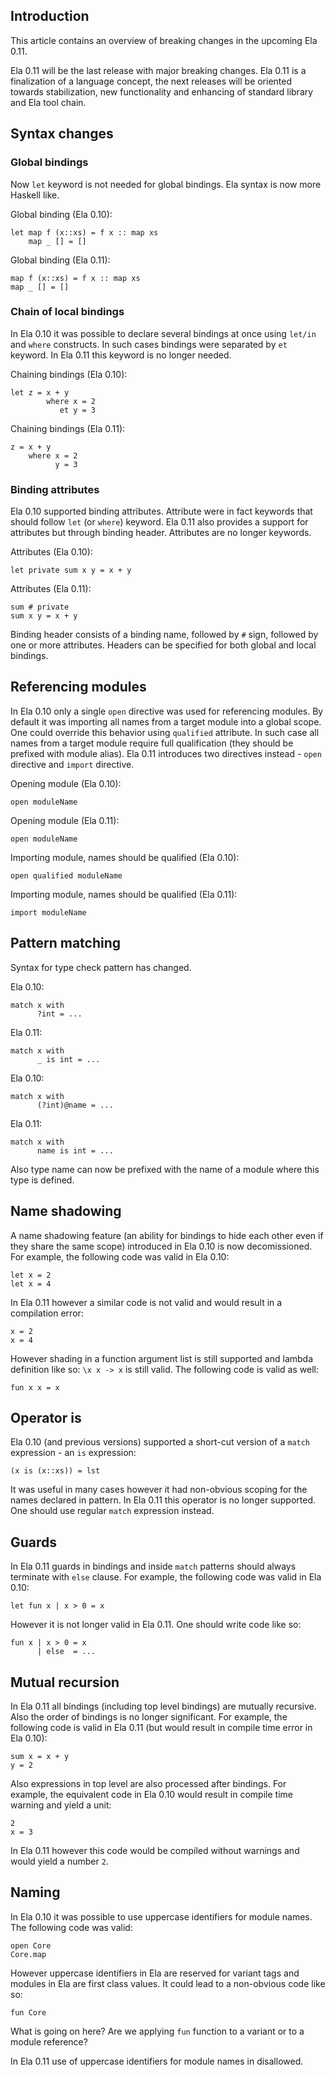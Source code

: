 ## Introduction ##

This article contains an overview of breaking changes in the upcoming Ela 0.11.

Ela 0.11 will be the last release with major breaking changes. Ela 0.11 is a finalization of a language concept, the next releases will be oriented towards stabilization, new functionality and enhancing of standard library and Ela tool chain.

## Syntax changes ##

### Global bindings ###

Now `let` keyword is not needed for global bindings. Ela syntax is now more Haskell like.

Global binding (Ela 0.10):

```
let map f (x::xs) = f x :: map xs
    map _ [] = []
```

Global binding (Ela 0.11):

```
map f (x::xs) = f x :: map xs
map _ [] = []
```

### Chain of local bindings ###

In Ela 0.10 it was possible to declare several bindings at once using
`let/in` and `where` constructs. In such cases bindings were separated
by `et` keyword. In Ela 0.11 this keyword is no longer needed.

Chaining bindings (Ela 0.10):

```
let z = x + y
        where x = 2
           et y = 3
```

Chaining bindings (Ela 0.11):

```
z = x + y
    where x = 2
          y = 3
```

### Binding attributes ###

Ela 0.10 supported binding attributes. Attribute were in fact keywords that should follow `let` (or `where`) keyword. Ela 0.11 also provides a support for attributes but through binding header. Attributes are no longer keywords.

Attributes (Ela 0.10):

```
let private sum x y = x + y
```

Attributes (Ela 0.11):

```
sum # private
sum x y = x + y
```

Binding header consists of a binding name, followed by `#` sign, followed by one or more attributes. Headers can be specified for both global and local bindings.

## Referencing modules ##

In Ela 0.10 only a single `open` directive was used for referencing modules. By default it was importing all names from a target module into a global scope. One could override this behavior using `qualified` attribute. In such case all names from a target module require full qualification (they should be prefixed with module alias).
Ela 0.11 introduces two directives instead - `open` directive and `import` directive.

Opening module (Ela 0.10):

```
open moduleName
```

Opening module (Ela 0.11):

```
open moduleName
```

Importing module, names should be qualified (Ela 0.10):

```
open qualified moduleName
```


Importing module, names should be qualified (Ela 0.11):

```
import moduleName
```


## Pattern matching ##

Syntax for type check pattern has changed.

Ela 0.10:

```
match x with
      ?int = ...
```

Ela 0.11:

```
match x with
      _ is int = ...
```

Ela 0.10:

```
match x with
      (?int)@name = ...
```

Ela 0.11:

```
match x with
      name is int = ...
```

Also type name can now be prefixed with the name of a module where this type is defined.

## Name shadowing ##

A name shadowing feature (an ability for bindings to hide each other even if they share the same scope) introduced in Ela 0.10 is now decomissioned. For example, the following code was valid in Ela 0.10:

```
let x = 2
let x = 4
```

In Ela 0.11 however a similar code is not valid and would result in a compilation error:

```
x = 2
x = 4
```

However shading in a function argument list is still supported and lambda definition like so: `\x x -> x` is still valid. The following code is valid as well:

```
fun x x = x
```

## Operator is ##

Ela 0.10 (and previous versions) supported a short-cut version of a `match` expression - an `is` expression:

```
(x is (x::xs)) = lst
```

It was useful in many cases however it had non-obvious scoping for the names declared in pattern. In Ela 0.11 this operator is no longer supported. One should use regular `match` expression instead.

## Guards ##

In Ela 0.11 guards in bindings and inside `match` patterns should always terminate with `else` clause. For example, the following code was valid in Ela 0.10:

```
let fun x | x > 0 = x
```

However it is not longer valid in Ela 0.11. One should write code like so:

```
fun x | x > 0 = x
      | else  = ...
```

## Mutual recursion ##

In Ela 0.11 all bindings (including top level bindings) are mutually recursive. Also the order of bindings is no longer significant. For example, the following code is valid in Ela 0.11 (but would result in compile time error in Ela 0.10):

```
sum x = x + y
y = 2
```

Also expressions in top level are also processed after bindings. For example, the equivalent code in Ela 0.10 would result in compile time warning and yield a unit:

```
2
x = 3
```

In Ela 0.11 however this code would be compiled without warnings and would yield a number `2`.


## Naming ##
In Ela 0.10 it was possible to use uppercase identifiers for module names. The following code was valid:
```
open Core
Core.map
```
However uppercase identifiers in Ela are reserved for variant tags and modules in Ela are first class values. It could lead to
a non-obvious code like so:
```
fun Core
```
What is going on here? Are we applying `fun` function to a variant or to a module reference?

In Ela 0.11 use of uppercase identifiers for module names in disallowed.